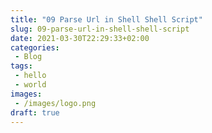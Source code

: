 ```yaml
---
title: "09 Parse Url in Shell Shell Script"
slug: 09-parse-url-in-shell-shell-script
date: 2021-03-30T22:29:33+02:00
categories:
 - Blog
tags:
 - hello
 - world
images:
 - /images/logo.png
draft: true
---
```


<!--more-->

